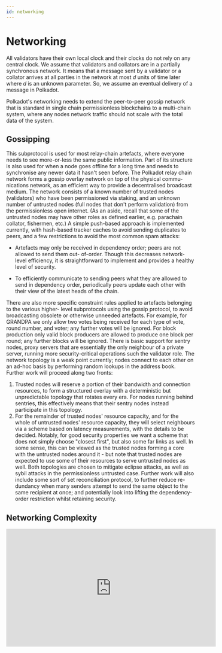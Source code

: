 ```yaml
---
id: networking
---
```


# Networking

All validators have their own local clock and their clocks do not rely on any central clock. We
assume that validators and collators are in a partially synchronous network. It means that a message
sent by a validator or a collator arrives at all parties in the network at most _d_ units of time
later where _d_ is an unknown parameter. So, we assume an eventual delivery of a message in
Polkadot.

Polkadot's networking needs to extend the peer-to-peer gossip network that is standard in single
chain permissionless blockchains to a multi-chain system, where any nodes network traffic should not
scale with the total data of the system.

## Gossipping

This subprotocol is used for most relay-chain artefacts, where everyone needs to see more-or-less
the same public information. Part of its structure is also used for when a node goes offline for a
long time and needs to synchronise any newer data it hasn't seen before. The Polkadot relay chain
network forms a gossip overlay network on top of the physical commu- nications network, as an
efficient way to provide a decentralised broadcast medium. The network consists of a known number of
trusted nodes (validators) who have been permissioned via staking, and an unknown number of
untrusted nodes (full nodes that don't perform validation) from the permissionless open internet.
(As an aside, recall that some of the untrusted nodes may have other roles as defined earlier, e.g.
parachain collator, fishermen, etc.) A simple push-based approach is implemented currently, with
hash-based tracker caches to avoid sending duplicates to peers, and a few restrictions to avoid the
most common spam attacks:

- Artefacts may only be received in dependency order; peers are not allowed to send them out-
  of-order. Though this decreases network-level efficiency, it is straightforward to implement and
  provides a healthy level of security.

- To efficiently communicate to sending peers what they are allowed to send in dependency order,
  periodically peers update each other with their view of the latest heads of the chain.

There are also more specific constraint rules applied to artefacts belonging to the various higher-
level subprotocols using the gossip protocol, to avoid broadcasting obsolete or otherwise unneeded
artefacts. For example, for GRANDPA we only allow two votes being received for each type of vote,
round number, and voter; any further votes will be ignored. For block production only valid block
producers are allowed to produce one block per round; any further blocks will be ignored. There is
basic support for sentry nodes, proxy servers that are essentially the only neighbour of a private
server, running more security-critical operations such the validator role. The network topology is a
weak point currently; nodes connect to each other on an ad-hoc basis by performing random lookups in
the address book. Further work will proceed along two fronts:

1. Trusted nodes will reserve a portion of their bandwidth and connection resources, to form a
   structured overlay with a deterministic but unpredictable topology that rotates every era. For
   nodes running behind sentries, this effectively means that their sentry nodes instead participate
   in this topology.
2. For the remainder of trusted nodes' resource capacity, and for the whole of untrusted nodes'
   resource capacity, they will select neighbours via a scheme based on latency measurements, with
   the details to be decided. Notably, for good security properties we want a scheme that does not
   simply choose "closest first", but also some far links as well. In some sense, this can be viewed
   as the trusted nodes forming a core with the untrusted nodes around it - but note that trusted
   nodes are expected to use some of their resources to serve untrusted nodes as well. Both
   topologies are chosen to mitigate eclipse attacks, as well as sybil attacks in the permissionless
   untrusted case. Further work will also include some sort of set reconciliation protocol, to
   further reduce re- dundancy when many senders attempt to send the same object to the same
   recipient at once; and potentially look into lifting the dependency-order restriction whilst
   retaining security.

## Networking Complexity

<iframe width="560" height="315" src="https://www.youtube.com/embed/yvlUBL1GNdk" title="YouTube video player" frameborder="0" allow="accelerometer; autoplay; clipboard-write; encrypted-media; gyroscope; picture-in-picture" allowfullscreen></iframe>
